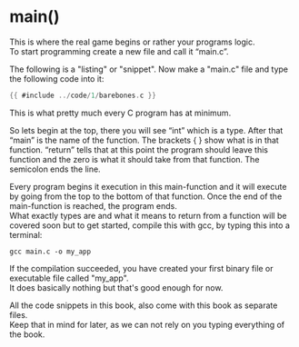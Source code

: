 # main()

This is where the real game begins or rather your programs logic.  
To start programming create a new file and call it “main.c”.  
  
The following is a "listing" or "snippet". Now make a "main.c" file and type the
following code into it:  
```c
{{ #include ../code/1/barebones.c }}
```

This is what pretty much every C program has at minimum.  
  
So lets begin at the top, there you will see “int” which is a type. After that
“main” is the name of the function. The brackets { } show what is in that
function. “return” tells that at this point the program should leave this
function and the zero is what it should take from that function. The semicolon
ends the line.  
  
Every program begins it execution in this main-function and it will execute by
going from the top to the bottom of that function. Once the end of the
main-function is reached, the program ends.  
What exactly types are and what it means to return from a function will be
covered soon but to get started, compile this with gcc, by typing this into a
terminal:  
  
```
gcc main.c -o my_app
```
  
If the compilation succeeded, you have created your first binary file or
executable file called "my_app".  
It does basically nothing but that's good enough for now.  
  
All the code snippets in this book, also come with this book as separate
files.  
Keep that in mind for later, as we can not rely on you typing everything of the
book.  
